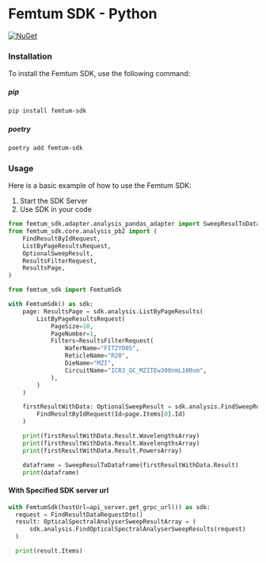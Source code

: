 # Femtum SDK - Python

[![NuGet](https://img.shields.io/nuget/v/Femtum.SDK.svg)](https://www.nuget.org/packages/Femtum.SDK)

### Installation

To install the Femtum SDK, use the following command:

##### pip

```bash
pip install femtum-sdk
```

##### poetry

```bash
poetry add femtum-sdk
```

### Usage

Here is a basic example of how to use the Femtum SDK:

1. Start the SDK Server
2. Use SDK in your code

```python
from femtum_sdk.adapter.analysis_pandas_adapter import SweepResulToDataframe
from femtum_sdk.core.analysis_pb2 import (
    FindResultByIdRequest,
    ListByPageResultsRequest,
    OptionalSweepResult,
    ResultsFilterRequest,
    ResultsPage,
)

from femtum_sdk import FemtumSdk

with FemtumSdk() as sdk:
    page: ResultsPage = sdk.analysis.ListByPageResults(
        ListByPageResultsRequest(
            PageSize=10,
            PageNumber=1,
            Filters=ResultsFilterRequest(
                WaferName="FITZY005",
                ReticleName="R20",
                DieName="MZI",
                CircuitName="ICR3_GC_MZITEw300nmL100um",
            ),
        )
    )

    firstResultWithData: OptionalSweepResult = sdk.analysis.FindSweepResultById(
        FindResultByIdRequest(Id=page.Items[0].Id)
    )

    print(firstResultWithData.Result.WavelengthsArray)
    print(firstResultWithData.Result.WavelengthsArray)
    print(firstResultWithData.Result.PowersArray)

    dataframe = SweepResulToDataframe(firstResultWithData.Result)
    print(dataframe)
```

#### With Specified SDK server url

```python
with FemtumSdk(hostUrl=api_server.get_grpc_url()) as sdk:
  request = FindResultDataRequestDto()
  result: OpticalSpectralAnalyserSweepResultArray = (
      sdk.analysis.FindOpticalSpectralAnalyserSweepResults(request)
  )

  print(result.Items)
```

